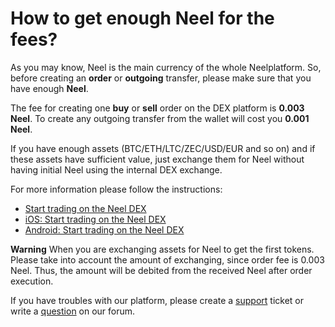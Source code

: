 # How to get enough Neel for the fees?

As you may know, Neel is the main currency of the whole Neelplatform. So, before creating an **order** or **outgoing** transfer, please make sure that you have enough **Neel**.

The fee for creating one **buy** or **sell** order on the DEX platform is **0.003 Neel**. To create any outgoing transfer from the wallet will cost you **0.001 Neel**.

If you have enough assets (BTC/ETH/LTC/ZEC/USD/EUR and so on) and if these assets have sufficient value, just exchange them for Neel without having initial Neel using the internal DEX exchange.

For more information please follow the instructions:

* [Start trading on the Neel DEX](/neel-client/neel-dex/start-trading-on-the-neel-dex.md)
* [iOS: Start trading on the Neel DEX](/neel-client/mobile-apps/iOS/neel-dex/start-trading-on-the-neel-dex.md)
* [Android: Start trading on the Neel DEX](/neel-client/mobile-apps/android/neel-dex/start-trading-on-the-neel-dex.md)

**Warning** When you are exchanging assets for Neel to get the first tokens. Please take into account the amount of exchanging, since order fee is 0.003 Neel. Thus, the amount will be debited from the received Neel after order execution.

If you have troubles with our platform, please create a [support](https://support.neelplatform.com/) ticket or write a [question](https://forum.neelplatform.com/) on our forum.
